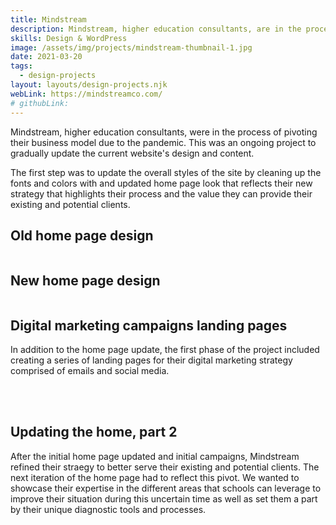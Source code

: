 ```yaml
---
title: Mindstream 
description: Mindstream, higher education consultants, are in the process of pivoting their business model due to the pandemic. This is an ongoing project to slowly update the current website's design and content.
skills: Design & WordPress
image: /assets/img/projects/mindstream-thumbnail-1.jpg
date: 2021-03-20
tags:
  - design-projects
layout: layouts/design-projects.njk
webLink: https://mindstreamco.com/
# githubLink: 
---
```


Mindstream, higher education consultants, were in the process of pivoting their business model due to the pandemic. This was an ongoing project to gradually update the current website's design and content. 

The first step was to update the overall styles of the site by cleaning up the fonts and colors with and updated home page look that reflects their new strategy that highlights their process and the value they can provide their existing and potential clients.  

<div class="web-2up-grid">
  <div>
    <h2>Old home page design</h2>
    <img src="/assets/img/projects/mindstream-old.jpg" alt="">
  </div>
  <div>
    <h2>New home page design</h2>
    <img src="/assets/img/projects/mindstream-home-new.jpg" alt="">
  </div>
</div>

## Digital marketing campaigns landing pages

In addition to the home page update, the first phase of the project included creating a series of landing pages for their digital marketing strategy comprised of emails and social media. 

<div class="web-2up-grid">
  <img src="/assets/img/projects/mindstream-landing1.jpg" alt="">
  <img src="/assets/img/projects/mindstream-landing2.jpg" alt="">
</div>

<br />

## Updating the home, part 2

After the initial home page updated and initial campaigns, Mindstream refined their straegy to better serve their existing and potential clients. The next iteration of the home page had to reflect this pivot. We wanted to showcase their expertise in the different areas that schools can leverage to improve their situation during this uncertain time as well as set them a part by their unique diagnostic tools and processes. 

<div class="web-2up-grid">
  <img src="/assets/img/projects/mindstream-home-update.jpg" alt="">
</div>
